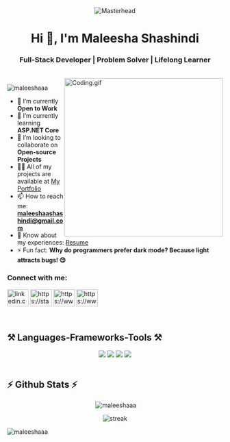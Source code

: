 <div align="center">
    <img src="https://i.postimg.cc/zD40HN1T/github-header-image.png" alt="Masterhead" />
</div>
<h1 align="center">Hi 👋, I'm Maleesha Shashindi</h1>
<h3 align="center">Full-Stack Developer | Problem Solver | Lifelong Learner</h3>
<br>
<img align="right" width="370" src="https://camo.githubusercontent.com/7fd4efd6621565a2e09921d15de74e315fc4a8755660721dcb9ce5f97d27abcb/68747470733a2f2f63646e2e686173686e6f64652e636f6d2f7265732f686173686e6f64652f696d6167652f75706c6f61642f76313638313536323530383336352f6b39367a307833566a2e676966" alt="Coding.gif">

<p align="left">
  <img src="https://komarev.com/ghpvc/?username=maleeshaaa&label=Profile%20views&color=0e75b6&style=flat" alt="maleeshaaa" />
</p>

- 🔭 I’m currently **Open to Work**
- 🌱 I’m currently learning **ASP.NET Core**
- 👯 I’m looking to collaborate on **Open-source Projects**
- 👨‍💻 All of my projects are available at [My Portfolio](https://maleeshashashindi.web.app/)
- 📫 How to reach me: **maleeshaashashindi@gmail.com**
- 📄 Know about my experiences: [Resume](https://drive.google.com/file/d/1GeA0DYMmSfl3It2AYO1U2Gw6oqnrZKOw/view?usp=drive_link)
- ⚡ Fun fact: **Why do programmers prefer dark mode? Because light attracts bugs! 😊**

### Connect with me:
<p align="left">
<a href="https://linkedin.com/in/maleesha-shashindi" target="blank"><img align="center" src="https://raw.githubusercontent.com/rahuldkjain/github-profile-readme-generator/master/src/images/icons/Social/linked-in-alt.svg" alt="linkedin.com/in/maleesha-shashindi" height="40" width="50" /></a>
<a href="https://stackoverflow.com/users/27252752/maleesha-shashindi" target="blank"><img align="center" src="https://raw.githubusercontent.com/rahuldkjain/github-profile-readme-generator/master/src/images/icons/Social/stack-overflow.svg" alt="https://stackoverflow.com/users/27252752/maleesha-shashindi" height="40" width="50" /></a>
<a href="https://fb.com/maleeshashashindi" target="blank"><img align="center" src="https://raw.githubusercontent.com/rahuldkjain/github-profile-readme-generator/master/src/images/icons/Social/facebook.svg" alt="https://www.facebook.com/share/1nn3fgjfmo/?mibextid=wwxifr" height="40" width="50" /></a>
<a href="https://instagram.com/maleeshashashindi" target="blank"><img align="center" src="https://raw.githubusercontent.com/rahuldkjain/github-profile-readme-generator/master/src/images/icons/Social/instagram.svg" alt="https://www.instagram.com/mash.?igsh=mta0y2w4ngzlddd5mq%3d%3d&utm_source=qr" height="40" width="50" /></a>
</p>
</br>

<h2 align="left">⚒️ Languages-Frameworks-Tools ⚒️</h2>
<div align="center">
    <img src="https://skillicons.dev/icons?i=react,vuejs,bootstrap,mui,html,css,redux,vite,flutter,dart,figma" />
    <img src="https://skillicons.dev/icons?i=nodejs,express,php,laravel,flask,dotnet,java,python,c,cpp,cs,kotlin,git" />
    <img src="https://skillicons.dev/icons?i=mongodb,mysql,sqlite,firebase,postgresql,aws,gcp,azure,linux,docker,kubernetes,fastapi,postman" />
    <img src="https://skillicons.dev/icons?i=tensorflow,scikitlearn,opencv,jest,selenium,vscode,visualstudio,pycharm,androidstudio,eclipse,unity" />
</div>

</br>

<h2>⚡ Github Stats ⚡</h2>
<div align="center">
  <p>&nbsp;<img align="center" src="https://github-readme-stats.vercel.app/api?username=maleeshaaa&show_icons=true&locale=en&include_forks=true&theme=radical" alt="maleeshaaa" /></p>

  <img src="https://github-readme-streak-stats.herokuapp.com/?user=maleeshaaa&theme=dark&hide_border=false&ring=ff79c6&fire=ff79c6&currStreakLabel=50fa7b&sideNums=66d9ef&sideLabels=66d9ef&dates=66d9ef" alt="streak"/>

  <p><img align="left" src="https://github-readme-stats.vercel.app/api/top-langs?username=maleeshaaa&show_icons=true&locale=en&layout=compact&include_forks=true&theme=radical" alt="maleeshaaa" /></p>
</div>

